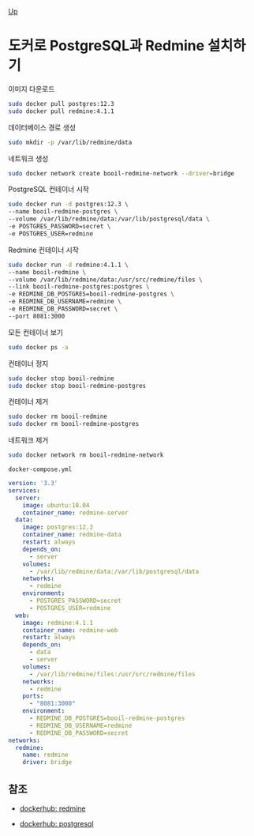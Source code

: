 [Up](index.md)

# 도커로 PostgreSQL과 Redmine 설치하기

이미지 다운로드

```sh
sudo docker pull postgres:12.3
sudo docker pull redmine:4.1.1
```

데이터베이스 경로 생성

```sh
sudo mkdir -p /var/lib/redmine/data
```

네트워크 생성

```sh
sudo docker network create booil-redmine-network --driver=bridge
```

PostgreSQL 컨테이너 시작

```sh
sudo docker run -d postgres:12.3 \
--name booil-redmine-postgres \
--volume /var/lib/redmine/data:/var/lib/postgresql/data \
-e POSTGRES_PASSWORD=secret \
-e POSTGRES_USER=redmine 
```

Redmine 컨테이너 시작

```sh
sudo docker run -d redmine:4.1.1 \
--name booil-redmine \
--volume /var/lib/redmine/data:/usr/src/redmine/files \
--link booil-redmine-postgres:postgres \
-e REDMINE_DB_POSTGRES=booil-redmine-postgres \
-e REDMINE_DB_USERNAME=redmine \
-e REDMINE_DB_PASSWORD=secret \
--port 8081:3000
```

모든 컨테이너 보기

```sh
sudo docker ps -a
```

컨테이너 정지
```sh
sudo docker stop booil-redmine
sudo docker stop booil-redmine-postgres
```

컨테이너 제거

```sh
sudo docker rm booil-redmine
sudo docker rm booil-redmine-postgres
```

네트워크 제거

```sh
sudo docker network rm booil-redmine-network
```

`docker-compose.yml`

```yaml
version: '3.3'
services:
  server:
    image: ubuntu:18.04
    container_name: redmine-server
  data:
    image: postgres:12.3
    container_name: redmine-data
    restart: always
    depends_on:
      - server
    volumes:
      - /var/lib/redmine/data:/var/lib/postgresql/data
    networks:
      - redmine
    environment:
      - POSTGRES_PASSWORD=secret
      - POSTGRES_USER=redmine
  web:
    image: redmine:4.1.1
    container_name: redmine-web
    restart: always
    depends_on:
      - data
      - server
    volumes:
      - /var/lib/redmine/files:/usr/src/redmine/files
    networks:
      - redmine
    ports:
      - "8081:3000"
    environment:
      - REDMINE_DB_POSTGRES=booil-redmine-postgres
      - REDMINE_DB_USERNAME=redmine
      - REDMINE_DB_PASSWORD=secret
networks:
  redmine:
    name: redmine
    driver: bridge

```

## 참조

- [dockerhub: redmine](https://hub.docker.com/_/redmine)

- [dockerhub: postgresql](https://hub.docker.com/_/postgres)



